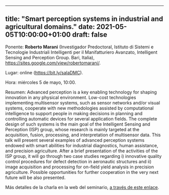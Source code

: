 
---
title: "Smart perception systems in industrial and agricultural domains."
date: 2021-05-05T10:00:00+01:00
draft: false
---

Ponente: <strong>Roberto Marani</strong> (Investigador Predoctoral, Istituto di Sistemi e Tecnologie Industriali Intelligenti per il Manifatturiero Avanzato, Intelligent Sensing and Perception Group. Bari, Italia), <a rel="noreferrer noopener" href="https://sites.google.com/view/robertomarani/" target="_blank">https://sites.google.com/view/robertomarani/</a>.

Lugar: online (<a href="https://bit.ly/salaDMC">https://bit.ly/salaDMC</a>).

Hora: miércoles 5 de mayo, 10:00.

Resumen: Advanced perception is a key enabling technology for shaping innovation in any physical environment. Low-cost technologies implementing multisensor systems, such as sensor networks and/or visual systems, cooperate with new methodologies assisted by computational intelligence to support people in making decisions in planning and controlling automatic devices for several application fields. The complete design of such systems is the main goal of the Intelligent Sensing and Perception (ISP) group, whose research is mainly targeted at the acquisition, fusion, processing, and interpretation of multisensor data. This talk will present several examples of advanced perception systems endowed with smart abilities for industrial diagnostics, human assistance, and precision agriculture. After a brief presentation of the activities of the ISP group, it will go through two case studies regarding i) innovative quality control procedures for defect detection in aeronautic structures and ii) image acquisition and processing for on-field yield analysis in precision agriculture. Possible opportunities for further cooperation in the very next future will be also presented.

Más detalles de la charla en la web del seminario, <a href="https://seminariomirianandres.unirioja.es/2021/05/05/smart-perception-systems-in-industrial-and-agricultural-domains/">a través de este enlace</a>.

<!--more-->

